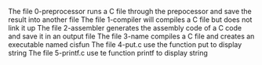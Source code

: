 The file 0-preprocessor runs a C file through the prepocessor and save the result into another file
The file 1-compiler will compiles a C file but does not link it up
The file 2-assembler generates the assembly code of a C code and save it in an output file
The file 3-name compiles a C file and creates an executable named cisfun
The file 4-put.c use the function put to display string
The file 5-printf.c use te function printf to display string
